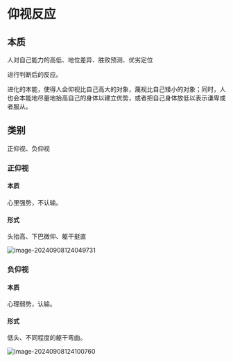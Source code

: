 # 仰视反应

## 本质

人对自己能力的高低、地位差异、胜败预测、优劣定位

进行判断后的反应。

进化的本能，使得人会仰视比自己高大的对象，蔑视比自己矮小的对象；同时，人也会本能地尽量地抬高自己的身体以建立优势，或者把自己身体放低以表示谦卑或者服从。

 

## 类别

正仰视、负仰视

###  正仰视

#### 本质

心里强势，不认输。

####  形式

头抬高、下巴微仰、躯干挺直

![image-20240908124049731](./../../TyporaImage/MicroExpression/image-20240908124049731.png)

### 负仰视

#### 本质

心理弱势，认输。

####  形式

低头、不同程度的躯干弯曲。



![image-20240908124100760](./../../TyporaImage/MicroExpression/image-20240908124100760.png)